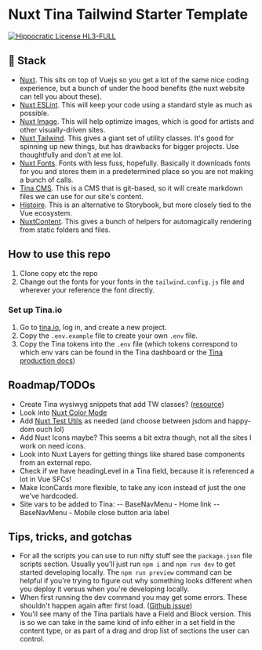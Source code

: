 # Nuxt Tina Tailwind Starter Template

[![Hippocratic License HL3-FULL](https://img.shields.io/static/v1?label=Hippocratic%20License&message=HL3-FULL&labelColor=5e2751&color=bc8c3d)](https://firstdonoharm.dev/version/3/0/full.html)

## 🥞 Stack

- [Nuxt](https://nuxt.com/docs/getting-started/introduction). This sits on top of Vuejs so you get a lot of the same nice coding experience, but a bunch of under the hood benefits (the nuxt website can tell you about these).
- [Nuxt ESLint](https://eslint.nuxt.com/packages/module). This will keep your code using a standard style as much as possible.
- [Nuxt Image](https://image.nuxt.com/). This will help optimize images, which is good for artists and other visually-driven sites.
- [Nuxt Tailwind](https://nuxt.com/modules/tailwindcss). This gives a giant set of utility classes. It's good for spinning up new things, but has drawbacks for bigger projects. Use thoughtfully and don't at me lol.
- [Nuxt Fonts](https://fonts.nuxt.com/). Fonts with less fuss, hopefully. Basically it downloads fonts for you and stores them in a predetermined place so you are not making a bunch of calls.
- [Tina CMS](https://tina.io/). This is a CMS that is git-based, so it will create markdown files we can use for our site's content.
- [Histoire](https://histoire.dev/). This is an alternative to Storybook, but more closely tied to the Vue ecosystem.
- [NuxtContent](https://content.nuxt.com/). This gives a bunch of helpers for automagically rendering from static folders and files.

## How to use this repo

1. Clone copy etc the repo
1. Change out the fonts for your fonts in the `tailwind.config.js` file and wherever  your reference the font directly.

### Set up Tina.io

1. Go to [tina.io](https://tina.io), log in, and create a new project.
1. Copy the `.env.example` file to create your own `.env` file.
1. Copy the Tina tokens into the `.env` file (which tokens correspond to which env vars can be found in the Tina dashboard or the [Tina production docs](https://tina.io/docs/tina-cloud/overview))

## Roadmap/TODOs

- Create Tina wysiwyg snippets that add TW classes? ([resource](https://tailwindcss.nuxtjs.org/examples/content))
- Look into [Nuxt Color Mode](https://color-mode.nuxtjs.org/)
- Add [Nuxt Test Utils](https://nuxt.com/modules/test-utils) as needed (and choose between jsdom and happy-dom ouch lol)
- Add Nuxt Icons maybe? This seems a bit extra though, not all the sites I work on need icons.
- Look into Nuxt Layers for getting things like shared base components from an external repo.
- Check if we have headingLevel in a Tina field, because it is referenced a lot in Vue SFCs!
- Make IconCards more flexible, to take any icon instead of just the one we've hardcoded.
- Site vars to be added to Tina:
-- BaseNavMenu - Home link
-- BaseNavMenu - Mobile close button aria label

## Tips, tricks, and gotchas

- For all the scripts you can use to run nifty stuff see the `package.json` file scripts section. Usually you'll just run `npm i` and `npm run dev` to get started developing locally. The `npm run preview` command can be helpful if you're trying to figure out why something looks different when you deploy it versus when you're developing locally.
- When first running the dev command you may get some errors. These shouldn't happen again after first load. ([Github issue](https://github.com/nuxt/nuxt/issues/30461))
- You'll see many of the Tina partials have a Field and Block version. This is so we can take in the same kind of info either in a set field in the content type, or as part of a drag and drop list of sections the user can control.

